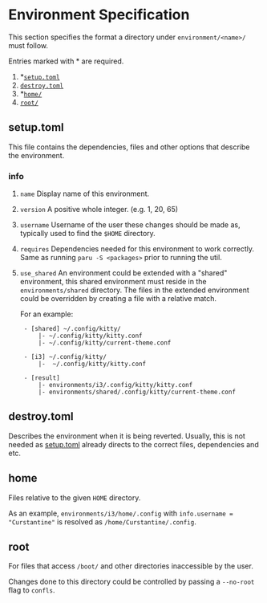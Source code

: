 # Environment Specification

This section specifies the format a directory under `environment/<name>/` must follow.

Entries marked with \* are required.

1. \*[`setup.toml`](#setuptoml)
2. [`destroy.toml`](#destroytoml)
3. \*[`home/`](#home)
4. [`root/`](#root)

## setup.toml

This file contains the dependencies, files and other options that describe the environment.

### info

1. `name`
   Display name of this environment.

2. `version`
   A positive whole integer. (e.g. 1, 20, 65)

3. `username`
   Username of the user these changes should be made as, typically used to find the `$HOME` directory.

4. `requires`
   Dependencies needed for this environment to work correctly. Same as running `paru -S <packages>` prior to running the util.

5. `use_shared` An environment could be extended with a "shared" environment, this shared environment must
   reside in the `environments/shared` directory. The files in the extended environment could be overridden by creating a file with a relative match.

   For an example:

   ```
    - [shared] ~/.config/kitty/
        |- ~/.config/kitty/kitty.conf
        |- ~/.config/kitty/current-theme.conf

    - [i3] ~/.config/kitty/
        |-  ~/.config/kitty/kitty.conf

    - [result]
        |- environments/i3/.config/kitty/kitty.conf
        |- environments/shared/.config/kitty/current-theme.conf
   ```

## destroy.toml

Describes the environment when it is being reverted.
Usually, this is not needed as [setup.toml](#setup.toml) already directs to the correct files, dependencies and etc.

## home

Files relative to the given `HOME` directory.

As an example, `environments/i3/home/.config` with `info.username = "Curstantine"` is resolved as `/home/Curstantine/.config`.

## root

For files that access `/boot/` and other directories inaccessible by the user.

Changes done to this directory could be controlled by passing a `--no-root` flag to `confls`.
